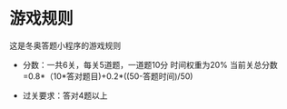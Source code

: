 # 游戏规则

这是冬奥答题小程序的游戏规则

- 分数：一共6关，每关5道题，一道题10分  时间权重为20%
  当前关总分数=0.8\*（10\*答对题目)+0.2\*((50-答题时间)/50)

- 过关要求：答对4题以上




